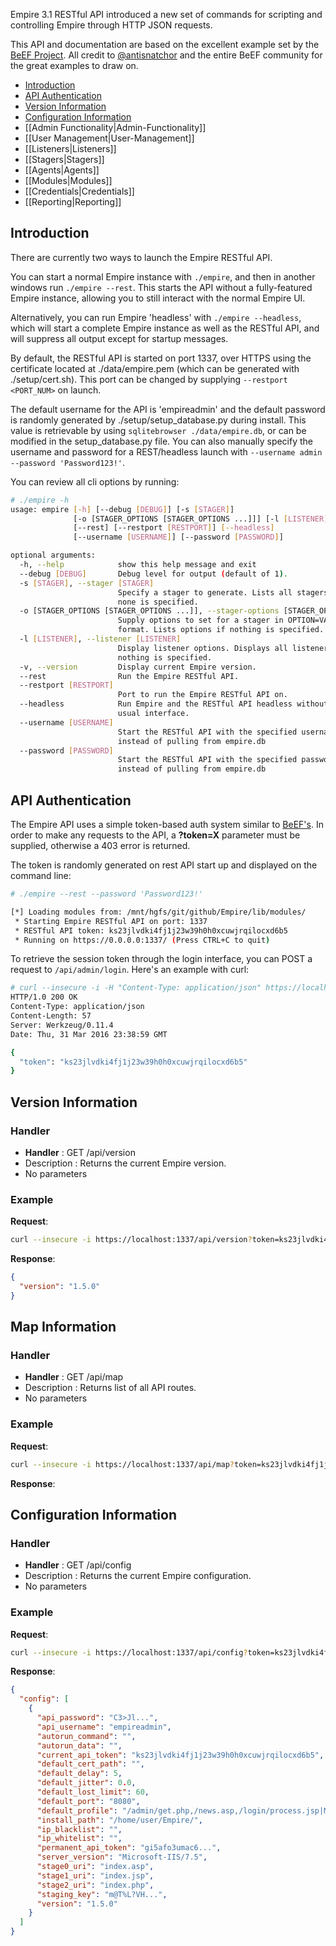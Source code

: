 Empire 3.1 RESTful API introduced a new set of commands for scripting and controlling Empire through HTTP JSON requests.

This API and documentation are based on the excellent example set by the [BeEF Project](https://github.com/beefproject/beef/wiki/BeEF-RESTful-API). All credit to [@antisnatchor](https://github.com/antisnatchor) and the entire BeEF community for the great examples to draw on.

* [Introduction](#introduction)
* [API Authentication](#api-authentication)
* [Version Information](#version-information)
* [Configuration Information](#configuration-information)
* [[Admin Functionality|Admin-Functionality]]
* [[User Management|User-Management]]
* [[Listeners|Listeners]]
* [[Stagers|Stagers]]
* [[Agents|Agents]]
* [[Modules|Modules]]
* [[Credentials|Credentials]]
* [[Reporting|Reporting]]


## Introduction

There are currently two ways to launch the Empire RESTful API.

You can start a normal Empire instance with `./empire`, and then in another windows run `./empire --rest`. This starts the API without a fully-featured Empire instance, allowing you to still interact with the normal Empire UI.

Alternatively, you can run Empire 'headless' with `./empire --headless`, which will start a complete Empire instance as well as the RESTful API, and will suppress all output except for startup messages.

By default, the RESTful API is started on port 1337, over HTTPS using the certificate located at ./data/empire.pem (which can be generated with ./setup/cert.sh). This port can be changed by supplying `--restport <PORT_NUM>` on launch.

The default username for the API is 'empireadmin' and the default password is randomly generated by ./setup/setup_database.py during install. This value is retrievable by using `sqlitebrowser ./data/empire.db`, or can be modified in the setup_database.py file. You can also manually specify the username and password for a REST/headless launch with `--username admin --password 'Password123!'`.

You can review all cli options by running:
```bash
# ./empire -h
usage: empire [-h] [--debug [DEBUG]] [-s [STAGER]]
              [-o [STAGER_OPTIONS [STAGER_OPTIONS ...]]] [-l [LISTENER]] [-v]
              [--rest] [--restport [RESTPORT]] [--headless]
              [--username [USERNAME]] [--password [PASSWORD]]

optional arguments:
  -h, --help            show this help message and exit
  --debug [DEBUG]       Debug level for output (default of 1).
  -s [STAGER], --stager [STAGER]
                        Specify a stager to generate. Lists all stagers if
                        none is specified.
  -o [STAGER_OPTIONS [STAGER_OPTIONS ...]], --stager-options [STAGER_OPTIONS [STAGER_OPTIONS ...]]
                        Supply options to set for a stager in OPTION=VALUE
                        format. Lists options if nothing is specified.
  -l [LISTENER], --listener [LISTENER]
                        Display listener options. Displays all listeners if
                        nothing is specified.
  -v, --version         Display current Empire version.
  --rest                Run the Empire RESTful API.
  --restport [RESTPORT]
                        Port to run the Empire RESTful API on.
  --headless            Run Empire and the RESTful API headless without the
                        usual interface.
  --username [USERNAME]
                        Start the RESTful API with the specified username
                        instead of pulling from empire.db
  --password [PASSWORD]
                        Start the RESTful API with the specified password
                        instead of pulling from empire.db
```

## API Authentication

The Empire API uses a simple token-based auth system similar to [BeEF's](https://github.com/beefproject/beef/wiki/BeEF-RESTful-API#authentication). In order to make any requests to the API, a **?token=X** parameter must be supplied, otherwise a 403 error is returned.

The token is randomly generated on rest API start up and displayed on the command line:
```bash
# ./empire --rest --password 'Password123!'

[*] Loading modules from: /mnt/hgfs/git/github/Empire/lib/modules/
 * Starting Empire RESTful API on port: 1337
 * RESTful API token: ks23jlvdki4fj1j23w39h0h0xcuwjrqilocxd6b5
 * Running on https://0.0.0.0:1337/ (Press CTRL+C to quit)
```

To retrieve the session token through the login interface, you can POST a request to `/api/admin/login`. Here's an example with curl:
```bash
# curl --insecure -i -H "Content-Type: application/json" https://localhost:1337/api/admin/login -X POST -d '{"username":"empireadmin", "password":"Password123!"}'
HTTP/1.0 200 OK
Content-Type: application/json
Content-Length: 57
Server: Werkzeug/0.11.4
Date: Thu, 31 Mar 2016 23:38:59 GMT

{
  "token": "ks23jlvdki4fj1j23w39h0h0xcuwjrqilocxd6b5"
}
```


## Version Information

### Handler

* **Handler** : GET /api/version
* Description : Returns the current Empire version.
* No parameters

### Example

**Request**:
```bash
curl --insecure -i https://localhost:1337/api/version?token=ks23jlvdki4fj1j23w39h0h0xcuwjrqilocxd6b5
```

**Response**:
```json
{
  "version": "1.5.0"
}
```
## Map Information

### Handler

* **Handler** : GET /api/map
* Description : Returns list of all API routes.
* No parameters

### Example

**Request**:
```bash
curl --insecure -i https://localhost:1337/api/map?token=ks23jlvdki4fj1j23w39h0h0xcuwjrqilocxd6b5
```

**Response**:


## Configuration Information

### Handler

* **Handler** : GET /api/config
* Description : Returns the current Empire configuration.
* No parameters

### Example

**Request**:
```bash
curl --insecure -i https://localhost:1337/api/config?token=ks23jlvdki4fj1j23w39h0h0xcuwjrqilocxd6b5
```

**Response**:
```json
{
  "config": [
    {
      "api_password": "C3>Jl...",
      "api_username": "empireadmin",
      "autorun_command": "",
      "autorun_data": "",
      "current_api_token": "ks23jlvdki4fj1j23w39h0h0xcuwjrqilocxd6b5",
      "default_cert_path": "",
      "default_delay": 5,
      "default_jitter": 0.0,
      "default_lost_limit": 60,
      "default_port": "8080",
      "default_profile": "/admin/get.php,/news.asp,/login/process.jsp|Mozilla/5.0 (Windows NT 6.1; WOW64; Trident/7.0; rv:11.0) like Gecko",
      "install_path": "/home/user/Empire/",
      "ip_blacklist": "",
      "ip_whitelist": "",
      "permanent_api_token": "gi5afo3umac6...",
      "server_version": "Microsoft-IIS/7.5",
      "stage0_uri": "index.asp",
      "stage1_uri": "index.jsp",
      "stage2_uri": "index.php",
      "staging_key": "m@T%L?VH...",
      "version": "1.5.0"
    }
  ]
}
```